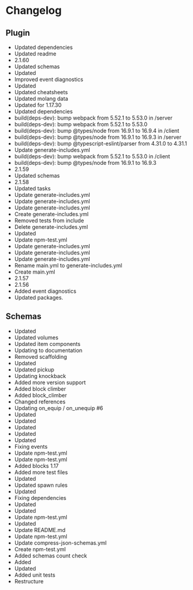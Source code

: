 # Changelog
## Plugin
- Updated dependencies
- Updated readme
- 2.1.60
- Updated schemas
- Updated
- Improved event diagnostics
- Updated
- Updated cheatsheets
- Updated molang data
- Updated for 1.17.30
- Updated dependencies
- build(deps-dev): bump webpack from 5.52.1 to 5.53.0 in /server
- build(deps-dev): bump webpack from 5.52.1 to 5.53.0
- build(deps-dev): bump @types/node from 16.9.1 to 16.9.4 in /client
- build(deps-dev): bump @types/node from 16.9.1 to 16.9.3 in /server
- build(deps-dev): bump @typescript-eslint/parser from 4.31.0 to 4.31.1
- Update generate-includes.yml
- build(deps-dev): bump webpack from 5.52.1 to 5.53.0 in /client
- build(deps-dev): bump @types/node from 16.9.1 to 16.9.3
- 2.1.59
- Updated schemas
- 2.1.58
- Updated tasks
- Update generate-includes.yml
- Update generate-includes.yml
- Update generate-includes.yml
- Create generate-includes.yml
- Removed tests from include
- Delete generate-includes.yml
- Updated
- Update npm-test.yml
- Update generate-includes.yml
- Update generate-includes.yml
- Update generate-includes.yml
- Rename main.yml to generate-includes.yml
- Create main.yml
- 2.1.57
- 2.1.56
- Added event diagnostics
- Updated packages. 
## Schemas
- Updated
- Updated volumes
- Updated item components
- Updating to documentation
- Removed scaffolding
- Updated
- Updated pickup
- Updating knockback
- Added more version support
- Added block climber
- Added block_climber
- Changed references
- Updating on_equip / on_unequip #6
- Updated
- Updated
- Updated
- Updated
- Updated
- Fixing events
- Update npm-test.yml
- Update npm-test.yml
- Added blocks 1.17
- Added more test files
- Updated
- Updated spawn rules
- Updated
- Fixing dependencies
- Updated
- Updated
- Update npm-test.yml
- Updated
- Update README.md
- Update npm-test.yml
- Update compress-json-schemas.yml
- Create npm-test.yml
- Added schemas count check
- Added
- Updated
- Added unit tests
- Restructure